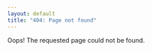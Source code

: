 ```yaml
---
layout: default
title: "404: Page not found"
---
```


Oops!  The requested page could not be found.
